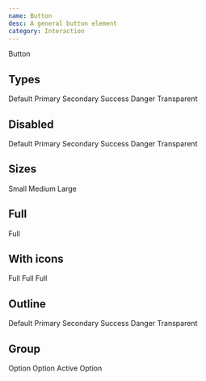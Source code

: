```yaml
---
name: Button
desc: A general button element
category: Interaction
---
```


<core-knobs  tab="props" element="core-button">
<core-button>Button</core-button>
</core-knobs>

## Types

<core-knobs hideTabs  element="core-button">
<core-button>Default</core-button>
<core-button type="primary">Primary</core-button>
<core-button type="secondary">Secondary</core-button>
<core-button type="success">Success</core-button>
<core-button type="danger">Danger</core-button>
<core-button type="transparent">Transparent</core-button>
</core-knobs>

## Disabled

<core-knobs hideTabs  element="core-button">
<core-button disabled>Default</core-button>
<core-button disabled type="primary">Primary</core-button>
<core-button disabled type="secondary">Secondary</core-button>
<core-button disabled type="success">Success</core-button>
<core-button disabled type="danger">Danger</core-button>
<core-button disabled type="transparent">Transparent</core-button>
</core-knobs>

## Sizes

<core-knobs hideTabs  element="core-button">
<core-button size="sm">Small</core-button>
<core-button size="md">Medium</core-button>
<core-button size="lg">Large</core-button>
</core-knobs>

## Full

<core-knobs hideTabs  element="core-button">
<core-button full>Full</core-button>
</core-knobs>

## With icons

<core-knobs hideTabs  element="core-button">
<core-button>
  <i slot="start" class="gg-check"></i>
  Full
</core-button>
<core-button>
  <i slot="end" class="gg-danger"></i>
  Full
</core-button>
<core-button>
  <i slot="end" class="gg-chevron-right"></i>
  Full
</core-button>
</core-knobs>

## Outline

<core-knobs hideTabs  element="core-button">
<core-button outline>Default</core-button>
<core-button outline type="primary">Primary</core-button>
<core-button outline type="secondary">Secondary</core-button>
<core-button outline type="success">Success</core-button>
<core-button outline type="danger">Danger</core-button>
<core-button outline type="transparent">Transparent</core-button>
</core-knobs>

## Group

<core-knobs hideTabs  element="core-button">
<core-flex>
  <core-button >Option</core-button>
  <core-button >Option</core-button>
  <core-button type="primary">Active</core-button>
  <core-button>Option</core-button>
</core-flex>
</core-knobs>
